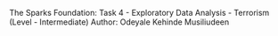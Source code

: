 The Sparks Foundation: Task 4 - Exploratory Data Analysis - Terrorism (Level - Intermediate)
Author: Odeyale Kehinde Musiliudeen
